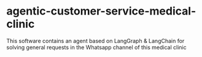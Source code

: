 # agentic-customer-service-medical-clinic
This software contains an agent based on LangGraph &amp; LangChain for solving general requests in the Whatsapp channel of this medical clinic
